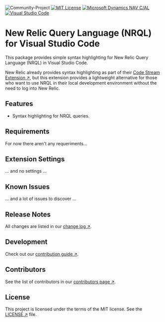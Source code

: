 ![Community-Project](https://gitlab.com/softbutterfly/open-source/open-source-office/-/raw/master/assets/dynova/dynova-open-source--banner--community-project.png)
[![MIT License][badge-license]][repository] [![Microsoft Dynamics NAV C/AL][badge-language]][repository] [![Visual Studio Code][badge-tool]][repository]

# New Relic Query Language (NRQL) for Visual Studio Code

This package provides simple syntax highlighting for New Relic Query Language
(NRQL) in Visual Studio Code.

New Relic already provides syntax highlighting as part of their [Code Stream Extension ↗][vscode-codestream], but this extension provides a lightweight alternative for those who want to use NRQL in their local development environment without the need to log into New Relic.

## Features

* Syntax highlighting for NRQL queries.

## Requirements

For now there aren't any requeriments...

## Extension Settings

... and no settings ...

## Known Issues

... and a lot of issues to discover ...

## Release Notes

All changes are listed in our [change log ↗][changelog].

## Development

Check out our [contribution guide ↗][contributing].

## Contributors

See the list of contributors in our [contributors page ↗][contributors].

## License

This project is licensed under the terms of the MIT license. See the
[LICENSE ↗][license] file.

[badge-license]: https://img.shields.io/badge/License-MIT-blue.svg?maxAge=2592000&style=flat-square
[badge-language]: https://img.shields.io/badge/Language-NRQL-blue.svg?maxAge=2592000&style=flat-square
[badge-tool]: https://img.shields.io/badge/Tool-Visual%20Studio%20Code-blue.svg?maxAge=2592000&style=flat-square
[repository]: https://github.com/dynovaio/newrelic-sb-nrql-vscode
[vscode-codestream]: https://marketplace.visualstudio.com/items?itemName=CodeStream.codestream
[contributing]: https://github.com/dynovaio/newrelic-sb-nrql-vscode/blob/master/CONTRIBUTING.md
[contributors]: https://github.com/dynovaio/newrelic-sb-nrql-vscode/graphs/contributors
[changelog]: https://github.com/dynovaio/newrelic-sb-nrql-vscode/blob/master/CHANGELOG.md
[license]: https://github.com/dynovaio/newrelic-sb-nrql-vscode/blob/master/LICENSE.txt
